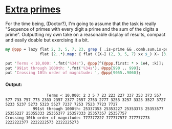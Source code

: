[1]: https://rosettacode.org/wiki/Extra_primes

# [Extra primes][1]

For the time being, (Doctor?), I'm going to assume that the task is really "Sequence of primes with every digit a prime and the sum of the digits a prime". Outputting my own take on a reasonable display of results, compact and easily doable but exercising it a bit.

```perl
my @ppp = lazy flat 2, 3, 5, 7, 23, grep { .is-prime && .comb.sum.is-prime },
               flat (2..*).map: { flat ([X~] (2, 3, 5, 7) xx $_) X~ (3, 7) };

put 'Terms < 10,000: '.fmt('%34s'), @ppp[^(@ppp.first: * > 1e4, :k)];
put '991st through 1000th: '.fmt('%34s'), @ppp[990 .. 999];
put 'Crossing 10th order of magnitude: ', @ppp[9055..9060];
```

#### Output:
```
                  Terms < 10,000: 2 3 5 7 23 223 227 337 353 373 557 577 733 757 773 2333 2357 2377 2557 2753 2777 3253 3257 3323 3527 3727 5233 5237 5273 5323 5527 7237 7253 7523 7723 7727
            991st through 1000th: 25337353 25353227 25353373 25353577 25355227 25355333 25355377 25357333 25357357 25357757
Crossing 10th order of magnitude: 777777227 777777577 777777773 2222222377 2222222573 2222225273
```
